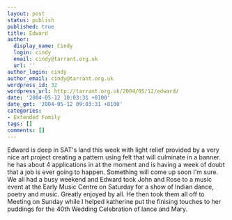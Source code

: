 ```yaml
---
layout: post
status: publish
published: true
title: Edward
author:
  display_name: Cindy
  login: cindy
  email: cindy@tarrant.org.uk
  url: ''
author_login: cindy
author_email: cindy@tarrant.org.uk
wordpress_id: 32
wordpress_url: http://tarrant.org.uk/2004/05/12/edward/
date: '2004-05-12 10:03:31 +0100'
date_gmt: '2004-05-12 09:03:31 +0100'
categories:
- Extended Family
tags: []
comments: []
---
```

<p>Edward is deep in SAT's land this week with light relief provided by a very nice art project creating a pattern using felt that will culminate in a banner.<br />
he has about 4 applications in at the moment and is having a week of doubt that a job is ever going to happen.  Something will come up soon I'm sure. We all had a busy weekend and Edward took John and Rose to a music event at the Early Music Centre  on Saturday for a show of Indian dance, poetry and music.  Greatly enjoyed by all.  He then took them all off to Meeting on Sunday while I helped katherine put the finising touches to her puddings for the 40th Wedding Celebration of lance and Mary.</p>
